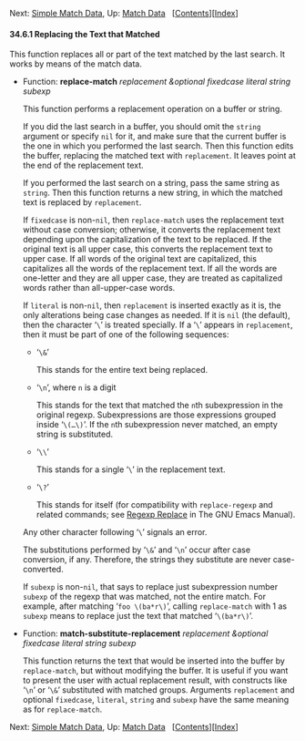 

Next: [Simple Match Data](Simple-Match-Data.html), Up: [Match Data](Match-Data.html)   \[[Contents](index.html#SEC_Contents "Table of contents")]\[[Index](Index.html "Index")]

#### 34.6.1 Replacing the Text that Matched

This function replaces all or part of the text matched by the last search. It works by means of the match data.

*   Function: **replace-match** *replacement \&optional fixedcase literal string subexp*

    This function performs a replacement operation on a buffer or string.

    If you did the last search in a buffer, you should omit the `string` argument or specify `nil` for it, and make sure that the current buffer is the one in which you performed the last search. Then this function edits the buffer, replacing the matched text with `replacement`. It leaves point at the end of the replacement text.

    If you performed the last search on a string, pass the same string as `string`. Then this function returns a new string, in which the matched text is replaced by `replacement`.

    If `fixedcase` is non-`nil`, then `replace-match` uses the replacement text without case conversion; otherwise, it converts the replacement text depending upon the capitalization of the text to be replaced. If the original text is all upper case, this converts the replacement text to upper case. If all words of the original text are capitalized, this capitalizes all the words of the replacement text. If all the words are one-letter and they are all upper case, they are treated as capitalized words rather than all-upper-case words.

    If `literal` is non-`nil`, then `replacement` is inserted exactly as it is, the only alterations being case changes as needed. If it is `nil` (the default), then the character ‘`\`’ is treated specially. If a ‘`\`’ appears in `replacement`, then it must be part of one of the following sequences:

    *   ‘`\&`’

        This stands for the entire text being replaced.

    *   ‘`\n`’, where `n` is a digit

        This stands for the text that matched the `n`th subexpression in the original regexp. Subexpressions are those expressions grouped inside ‘`\(…\)`’. If the `n`th subexpression never matched, an empty string is substituted.

    *   ‘`\\`’

        This stands for a single ‘`\`’ in the replacement text.

    *   ‘`\?`’

        This stands for itself (for compatibility with `replace-regexp` and related commands; see [Regexp Replace](https://www.gnu.org/software/emacs/manual/html_node/emacs/Regexp-Replace.html#Regexp-Replace) in The GNU Emacs Manual).

    Any other character following ‘`\`’ signals an error.

    The substitutions performed by ‘`\&`’ and ‘`\n`’ occur after case conversion, if any. Therefore, the strings they substitute are never case-converted.

    If `subexp` is non-`nil`, that says to replace just subexpression number `subexp` of the regexp that was matched, not the entire match. For example, after matching ‘`foo \(ba*r\)`’, calling `replace-match` with 1 as `subexp` means to replace just the text that matched ‘`\(ba*r\)`’.

<!---->

*   Function: **match-substitute-replacement** *replacement \&optional fixedcase literal string subexp*

    This function returns the text that would be inserted into the buffer by `replace-match`, but without modifying the buffer. It is useful if you want to present the user with actual replacement result, with constructs like ‘`\n`’ or ‘`\&`’ substituted with matched groups. Arguments `replacement` and optional `fixedcase`, `literal`, `string` and `subexp` have the same meaning as for `replace-match`.

Next: [Simple Match Data](Simple-Match-Data.html), Up: [Match Data](Match-Data.html)   \[[Contents](index.html#SEC_Contents "Table of contents")]\[[Index](Index.html "Index")]
